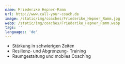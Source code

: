 ```yaml
---
name: Friederike Hepner-Ramm
url: http://www.call-your-coach.de
image: /static/img/coaches/Friederike_Hepner_Ramm.jpg
webp: /static/img/coaches/Friederike_Hepner_Ramm.webp
tags: ''
languages: 'de'
---
```


<ul><li>Stärkung in schwierigen Zeiten</li><li>Resilienz- und Abgrenzung- Training</li><li>Raumgestaltung und mobiles Coaching</li></ul>